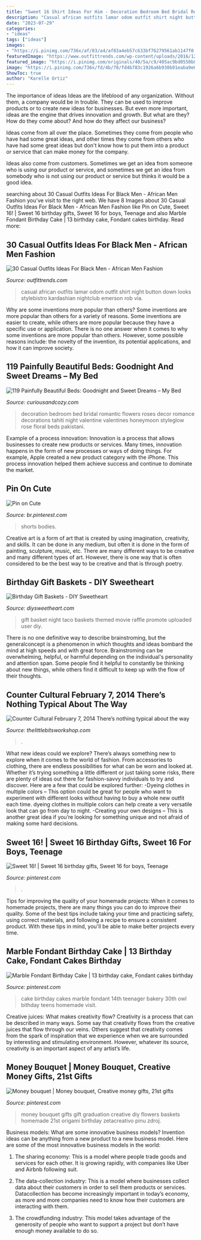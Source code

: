 ```yaml
---
title: "Sweet 16 Shirt Ideas For Him - Decoration Bedroom Bed Bridal Romantic Flowers Roses Decor Romance Decorations Tahiti Night Valentine Valentines Honeymoon Styleglow Rose Floral Beds Pakistani"
description: "Casual african outfits lamar odom outfit shirt night button down looks stylebistro kardashian nightclub emerson rob via"
date: "2023-07-29"
categories:
- "ideas"
tags: ["ideas"]
images:
- "https://i.pinimg.com/736x/af/83/a4/af83a4eb57c633bf76279561ab1147f0.jpg"
featuredImage: "https://www.outfittrends.com/wp-content/uploads/2016/12/casual-night-out-outfit-for-african-black-men.jpg"
featured_image: "https://i.pinimg.com/originals/40/5a/c9/405ac9bd0550b87043b85505d27d413b.jpg"
image: "https://i.pinimg.com/736x/fd/4b/78/fd4b783c1926a6b938b91eaba9e60c7e.jpg"
ShowToc: true
author: "Karelle Ortiz"
---
```



The importance of ideas
Ideas are the lifeblood of any organization. Without them, a company would be in trouble. They can be used to improve products or to create new ideas for businesses. But even more important, ideas are the engine that drives innovation and growth.
But what are they? How do they come about? And how do they affect our business?

Ideas come from all over the place. Sometimes they come from people who have had some great ideas, and other times they come from others who have had some great ideas but don't know how to put them into a product or service that can make money for the company.

Ideas also come from customers. Sometimes we get an idea from someone who is using our product or service, and sometimes we get an idea from somebody who is not using our product or service but thinks it would be a good idea.

	

		
searching about 30 Casual Outfits Ideas For Black Men - African Men Fashion you've visit to the right web. We have 8 Images about 30 Casual Outfits Ideas For Black Men - African Men Fashion like Pin on Cute, Sweet 16! | Sweet 16 birthday gifts, Sweet 16 for boys, Teenage and also Marble Fondant Birthday Cake | 13 birthday cake, Fondant cakes birthday. Read more:
		
    
## 30 Casual Outfits Ideas For Black Men - African Men Fashion

<img loading=lazy src="https://www.outfittrends.com/wp-content/uploads/2016/12/casual-night-out-outfit-for-african-black-men.jpg" onerror="this.onerror=null;this.src='https://tse2.mm.bing.net/th?id=OIP.11a9J9UszNcygA8qooc6fwAAAA&amp;pid=15.1';" alt="30 Casual Outfits Ideas For Black Men - African Men Fashion">

_Source: outfittrends.com_

>casual african outfits lamar odom outfit shirt night button down looks stylebistro kardashian nightclub emerson rob via. 

	

Why are some inventions more popular than others?
Some inventions are more popular than others for a variety of reasons. Some inventions are easier to create, while others are more popular because they have a specific use or application. There is no one answer when it comes to why some inventions are more popular than others. However, some possible reasons include: the novelty of the invention, its potential applications, and how it can improve society.

    
## 119 Painfully Beautiful Beds: Goodnight And Sweet Dreams – My Bed

<img loading=lazy src="http://curiousandcozy.com/wp-content/uploads/2015/02/bed500.jpg" onerror="this.onerror=null;this.src='https://tse3.mm.bing.net/th?id=OIP.C-15cScl6wniqFUfClJFHwHaJ4&amp;pid=15.1';" alt="119 Painfully Beautiful Beds: Goodnight and Sweet Dreams – My Bed">

_Source: curiousandcozy.com_

>decoration bedroom bed bridal romantic flowers roses decor romance decorations tahiti night valentine valentines honeymoon styleglow rose floral beds pakistani. 

	

Example of a process innovation:
Innovation is a process that allows businesses to create new products or services. Many times, innovation happens in the form of new processes or ways of doing things. For example, Apple created a new product category with the iPhone. This process innovation helped them achieve success and continue to dominate the market.

    
## Pin On Cute

<img loading=lazy src="https://i.pinimg.com/736x/a3/74/12/a374126fa815aab51b6e053167e7267f.jpg" onerror="this.onerror=null;this.src='https://tse3.mm.bing.net/th?id=OIP.y8AwEhGEvcuu9Nq_RebG0QHaKw&amp;pid=15.1';" alt="Pin on Cute">

_Source: br.pinterest.com_

>shorts bodies. 

	

Creative art is a form of art that is created by using imagination, creativity, and skills. It can be done in any medium, but often it is done in the form of painting, sculpture, music, etc. There are many different ways to be creative and many different types of art. However, there is one way that is often considered to be the best way to be creative and that is through poetry.

    
## Birthday Gift Baskets - DIY Sweetheart

<img loading=lazy src="https://diysweetheart.com/wp-content/uploads/2017/10/Taco-Night-Gift-Basket.jpg" onerror="this.onerror=null;this.src='https://tse2.mm.bing.net/th?id=OIP.5l6WkEOKsMKVbC4d3SEjRAHaJ4&amp;pid=15.1';" alt="Birthday Gift Baskets - DIY Sweetheart">

_Source: diysweetheart.com_

>gift basket night taco baskets themed movie raffle promote uploaded user diy. 

	

There is no one definitive way to describe brainstroming, but the generalconcept is a phenomenon in which thoughts and ideas bombard the mind at high speeds and with great force. Brainstroming can be overwhelming, helpful, or harmful depending on the individual's personality and attention span. Some people find it helpful to constantly be thinking about new things, while others find it difficult to keep up with the flow of their thoughts.

    
## Counter Cultural February 7, 2014 There’s Nothing Typical About The Way

<img loading=lazy src="https://www.thelittlebitsworkshop.com/thelittlebitsworkshop.com/Resources/Archive_files/shapeimage_29.png" onerror="this.onerror=null;this.src='https://tse1.mm.bing.net/th?id=OIP.1fL3ORSEZgm8Mvw3tOPtEQAAAA&amp;pid=15.1';" alt="Counter Cultural February 7, 2014 There’s nothing typical about the way">

_Source: thelittlebitsworkshop.com_

>. 

	

What new ideas could we explore?
There’s always something new to explore when it comes to the world of fashion. From accessories to clothing, there are endless possibilities for what can be worn and looked at. Whether it’s trying something a little different or just taking some risks, there are plenty of ideas out there for fashion-savvy individuals to try and discover. Here are a few that could be explored further: 
-Dyeing clothes in multiple colors – This option could be great for people who want to experiment with different looks without having to buy a whole new outfit each time. dyeing clothes in multiple colors can help create a very versatile look that can go from day to night. 
-Creating your own designs – This is another great idea if you’re looking for something unique and not afraid of making some hard decisions.

    
## Sweet 16! | Sweet 16 Birthday Gifts, Sweet 16 For Boys, Teenage

<img loading=lazy src="https://i.pinimg.com/736x/fd/4b/78/fd4b783c1926a6b938b91eaba9e60c7e.jpg" onerror="this.onerror=null;this.src='https://tse2.mm.bing.net/th?id=OIP.y3iuFIzaoyOmBN3e7MLIWwHaNL&amp;pid=15.1';" alt="Sweet 16! | Sweet 16 birthday gifts, Sweet 16 for boys, Teenage">

_Source: pinterest.com_

>. 

	

Tips for improving the quality of your homemade projects:
When it comes to homemade projects, there are many things you can do to improve their quality. Some of the best tips include taking your time and practicing safety, using correct materials, and following a recipe to ensure a consistent product. With these tips in mind, you'll be able to make better projects every time.

    
## Marble Fondant Birthday Cake | 13 Birthday Cake, Fondant Cakes Birthday

<img loading=lazy src="https://i.pinimg.com/736x/af/83/a4/af83a4eb57c633bf76279561ab1147f0.jpg" onerror="this.onerror=null;this.src='https://tse4.mm.bing.net/th?id=OIP.RG039h1kWUjCkEQGwTkAUgHaKm&amp;pid=15.1';" alt="Marble Fondant Birthday Cake | 13 birthday cake, Fondant cakes birthday">

_Source: pinterest.com_

>cake birthday cakes marble fondant 14th teenager bakery 30th owl bithday teens homemade visit. 

	

Creative juices: What makes creativity flow?
Creativity is a process that can be described in many ways. Some say that creativity flows from the creative juices that flow through our veins. Others suggest that creativity comes from the spark of inspiration that we experience when we are surrounded by interesting and stimulating environment. However, whatever its source, creativity is an important aspect of any artist’s life.

    
## Money Bouquet | Money Bouquet, Creative Money Gifts, 21st Gifts

<img loading=lazy src="https://i.pinimg.com/originals/40/5a/c9/405ac9bd0550b87043b85505d27d413b.jpg" onerror="this.onerror=null;this.src='https://tse2.mm.bing.net/th?id=OIP.mkCb5gux4m5dhZu84H-n_gHaJ4&amp;pid=15.1';" alt="Money bouquet | Money bouquet, Creative money gifts, 21st gifts">

_Source: pinterest.com_

>money bouquet gifts gift graduation creative diy flowers baskets homemade 21st origami birthday zetacreativo pinu zdroj. 

	

Business models: What are some innovative business models?
Invention ideas can be anything from a new product to a new business model. Here are some of the most innovative business models in the world:
1. The sharing economy: This is a model where people trade goods and services for each other. It is growing rapidly, with companies like Uber and Airbnb following suit.

2. The data-collection industry: This is a model where businesses collect data about their customers in order to sell them products or services. Datacollection has become increasingly important in today’s economy, as more and more companies need to know how their customers are interacting with them.

3. The crowdfunding industry: This model takes advantage of the generosity of people who want to support a project but don’t have enough money available to do so.

